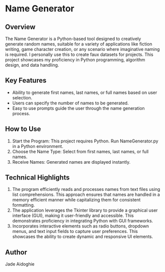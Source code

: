 # Name Generator

## Overview
The Name Generator is a Python-based tool designed to creatively generate random names, suitable for a variety of applications like fiction writing, game character creation, or any scenario where imaginative naming is required. I personally use this to create faux datasets for projects. This project showcases my proficiency in Python programming, algorithm design, and data handling.

## Key Features
- Ability to generate first names, last names, or full names based on user selection.
- Users can specify the number of names to be generated.
- Easy to use prompts guide the user through the name generation process.

## How to Use
1. Start the Program: This project requires Python. Run NameGenerator.py in a Python environment.
2. Choose the Name Type: Select from first names, last names, or full names.
3. Receive Names: Generated names are displayed instantly.

## Technical Highlights
1. The program efficiently reads and processes names from text files using list comprehensions. This approach ensures that names are handled in a memory efficient manner while capitalizing them for consistent formatting.
2. The application leverages the Tkinter library to provide a graphical user interface (GUI), making it user-friendly and accessible. This demonstrates proficiency in integrating Python with GUI frameworks.
3. Incorporates interactive elements such as radio buttons, dropdown menus, and text input fields to capture user preferences. This showcases the ability to create dynamic and responsive UI elements.

## Author
Jade Aidoghie
